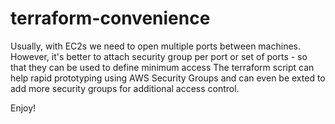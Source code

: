 # terraform-convenience

Usually, with EC2s we need to open multiple ports between machines. However, it's better to attach security group per port or set of ports - so that they can be used to define minimum access
The terraform script can help rapid prototyping using AWS Security Groups and can even be exted to add more security groups for additional access control.

Enjoy!
